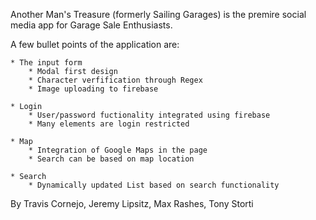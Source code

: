 Another Man's Treasure (formerly Sailing Garages) is the premire social media app for Garage Sale Enthusiasts.

A few bullet points of the application are:

    * The input form
        * Modal first design
        * Character verfification through Regex
        * Image uploading to firebase

    * Login
        * User/password fuctionality integrated using firebase
        * Many elements are login restricted

    * Map
        * Integration of Google Maps in the page
        * Search can be based on map location

    * Search
        * Dynamically updated List based on search functionality

By Travis Cornejo, Jeremy Lipsitz, Max Rashes, Tony Storti
